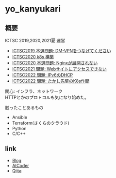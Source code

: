 # yo_kanyukari
## 概要
ICTSC 2019,2020,2021夏 運営  
- [ICTSC2019 本選問題: DM-VPNをつなげてください](https://blog.icttoracon.net/?p=3127)
- [ICTSC2020 k8s 構築](https://blog.icttoracon.net/?p=3319)
- [ICTSC2020 本選問題: Nginxが展開されない](https://blog.icttoracon.net/?p=3511)
- [ICTSC2021 問題: Webサイトにアクセスできない](https://blog.icttoracon.net/?p=3416)
- [ICTSC2022 問題: IPv6のDHCP]()
- [ICTSC2022 問題: たかし先輩のK8s作問]()

関心: インフラ、ネットワーク  
HTTPとかのプロトコルも気になり始めた。
  
触ったことあるもの
- Ansible
- Terraform(さくらのクラウド)
- Python
- C/C++
  
## link
- [Blog](yokanyukari.hatenablog.com)  
- [AtCoder](https://atcoder.jp/users/yo_kanyukari)  
- [Qiita](https://qiita.com/yo_kanyukari)  
